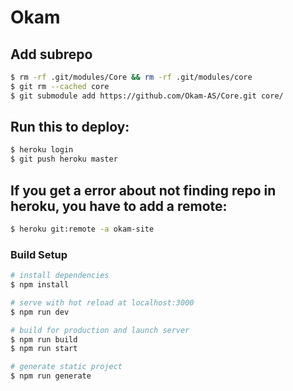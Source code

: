 # Okam

## Add subrepo

```bash
$ rm -rf .git/modules/Core && rm -rf .git/modules/core
$ git rm --cached core
$ git submodule add https://github.com/Okam-AS/Core.git core/
```

## Run this to deploy:

```bash
$ heroku login
$ git push heroku master
```

## If you get a error about not finding repo in heroku, you have to add a remote:

```bash
$ heroku git:remote -a okam-site
```

### Build Setup

```bash
# install dependencies
$ npm install

# serve with hot reload at localhost:3000
$ npm run dev

# build for production and launch server
$ npm run build
$ npm run start

# generate static project
$ npm run generate
```
